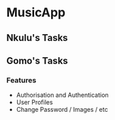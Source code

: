 # MusicApp

## Nkulu's Tasks

## Gomo's Tasks

### Features
- Authorisation and Authentication
- User Profiles
- Change Password / Images / etc
